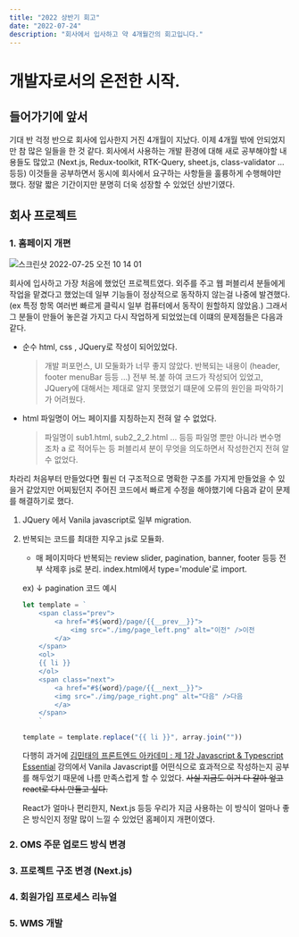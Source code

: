 ```yaml
---
title: "2022 상반기 회고"
date: "2022-07-24"
description: "회사에서 입사하고 약 4개월간의 회고입니다."
---
```


# 개발자로서의 온전한 시작.

## 들어가기에 앞서

기대 반 걱정 반으로 회사에 입사한지 거진 4개월이 지났다. 이제 4개월 밖에 안되었지만 참 많은 일들을 한 것 같다. 회사에서 사용하는 개발 환경에 대해 새로 공부해야할 내용들도 많았고 (Next.js, Redux-toolkit, RTK-Query, sheet.js, class-validator ... 등등) 이것들을 공부하면서 동시에 회사에서 요구하는 사항들을 훌륭하게 수행해야만 했다.
정말 짧은 기간이지만 분명히 더욱 성장할 수 있었던 상반기였다.

## 회사 프로젝트

### 1. 홈페이지 개편

![스크린샷 2022-07-25 오전 10 14 01](https://user-images.githubusercontent.com/87749134/180675203-4a8aa382-a758-4e2a-879c-8baac094b716.png)

회사에 입사하고 가장 처음에 했었던 프로젝트였다. 외주를 주고 웹 퍼블리셔 분들에게 작업을 맡겼다고 했었는데 일부 기능들이 정상적으로 동작하지 않는걸 나중에 발견했다.
(ex 특정 항목 여러번 빠르게 클릭시 일부 컴퓨터에서 동작이 원할하지 않았음.) 그래서 그 분들이 만들어 놓은걸 가지고 다시 작업하게 되었었는데 이떄의 문제점들은 다음과 같다.

- 순수 html, css , JQuery로 작성이 되어있었다.

  > 개발 퍼포먼스, UI 모둘화가 너무 좋지 않았다. 반복되는 내용이 (header, footer menuBar 등등 ...) 전부 복.붙 하여 코드가 작성되어 있었고, JQuery에 대해서는 제대로 알지 못했었기 떄문에 오류의 원인을 파악하기가 어려웠다.

- html 파일명이 어느 페이지를 지칭하는지 전혀 알 수 없었다.

  > 파일명이 sub1.html, sub2_2_2.html ... 등등 파일명 뿐만 아니라 변수명 조차 a 로 적어두는 등 퍼블리셔 분이 무엇을 의도하면서 작성한건지 전혀 알 수 없었다.

차라리 처음부터 만들었다면 훨씬 더 구조적으로 명확한 구조를 가지게 만들었을 수 있을거 같았지만 어찌됬던지 주어진 코드에서 빠르게 수정을 해야했기에 다음과 같이 문제를 해결하기로 했다.

1. JQuery 에서 Vanila javascript로 일부 migration.

2. 반복되는 코드를 최대한 지우고 js로 모듈화.

   - 매 페이지마다 반복되는 review slider, pagination, banner, footer 등등 전부 삭제후 js로 분리. index.html에서 type='module'로 import.

   ex) ↓ pagination 코드 예시

   ```javascript
   let template = `
       <span class="prev">
           <a href="#${word}/page/{{__prev__}}">
               <img src="./img/page_left.png" alt="이전" />이전
           </a>
       </span>
       <ol>
       {{ li }}
       </ol>
       <span class="next">
           <a href="#${word}/page/{{__next__}}">
           <img src="./img/page_right.png" alt="다음" />다음
           </a>
       </span>
       `

   template = template.replace("{{ li }}", array.join(""))
   ```

   다행히 과거에 [김민태의 프론트엔드 아카데미 : 제 1강 Javascript & Typescript Essential](https://fastcampus.co.kr/dev_academy_kmt1) 강의에서 Vanila Javascript를 어떤식으로 효과적으로 작성하는지 공부를 해두었기 때문에 나름 만족스럽게 할 수 있었다. ~~사실 지금도 이거 다 갈아 엎고 react로 다시 만들고 싶다.~~

   React가 얼마나 편리한지, Next.js 등등 우리가 지금 사용하는 이 방식이 얼마나 좋은 방식인지 정말 많이 느낄 수 있었던 홈페이지 개편이였다.

### 2. OMS 주문 업로드 방식 변경

### 3. 프로젝트 구조 변경 (Next.js)

### 4. 회원가입 프로세스 리뉴얼

### 5. WMS 개발
